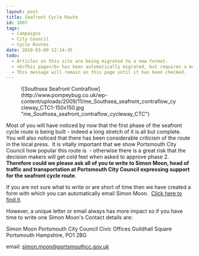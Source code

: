 ```yaml
---
layout: post
title: Seafront Cycle Route
id: 1007
tags:
  - Campaigns
  - City Council
  - Cycle Routes
date: 2010-03-09 12:14:45
todo:
  - Articles on this site are being migrated to a new format.
  - <b>This page</b> has been automatically migrated, but requires a manual check-&amp;-tune to ensure the format and links all work as expected.
  - This message will remain on this page until it has been checked.
---
```


<figure id="attachment_405" align="alignright" width="150" caption="Southsea Seafront Contraflow">![Southsea Seafront Contraflow](http://www.pompeybug.co.uk/wp-content/uploads/2009/11/me_Southsea_seafront_contraflow_cycleway_CTC1-150x150.jpg "me_Southsea_seafront_contraflow_cycleway_CTC")</figure>

Most of you will have noticed by now that the first phase of the seafront cycle route is being built - indeed a long stretch of it is all but complete.  You will also noticed that there has been considerable criticism of the route in the local press.  It is vitally important that we show Portsmouth City Council how popular this route is  - otherwise there is a great risk that the decision makers will get cold feet when asked to approve phase 2.  **Therefore could we please ask all of you to write to Simon Moon, head of traffic and transportation at Portsmouth City Council expressing support for the seafront cycle route**.

If you are not sure what to write or are short of time then we have created a form with which you can automatically email Simon Moon.  [Click here to find it](../infrastructure/support-the-seafront-cycle-route/).

However, a unique letter or email always has more impact so if you have time to write one Simon Moon's Contact details are:

Simon Moon
Portsmouth City Council
Civic Offices
Guildhall Square
Portsmouth
Hampshire, PO1 2BG

email: [simon.moon@portsmouthcc.gov.uk](mailto:simon.moon@portsmouthcc.gov.uk)